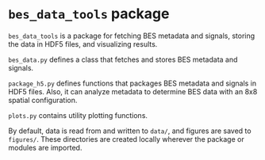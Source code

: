 # `bes_data_tools` package

`bes_data_tools` is a package for fetching BES metadata and signals,
storing the data in HDF5 files, and visualizing results.

`bes_data.py` defines a class that fetches and stores BES metadata and signals.

`package_h5.py` defines functions that packages BES metadata and signals
in HDF5 files.  Also, it can analyze metadata to determine BES data
with an 8x8 spatial configuration.

`plots.py` contains utility plotting functions.

By default, data is read from and written to `data/`, and figures are saved
to `figures/`.  These directories are created locally wherever the package or 
modules are imported.